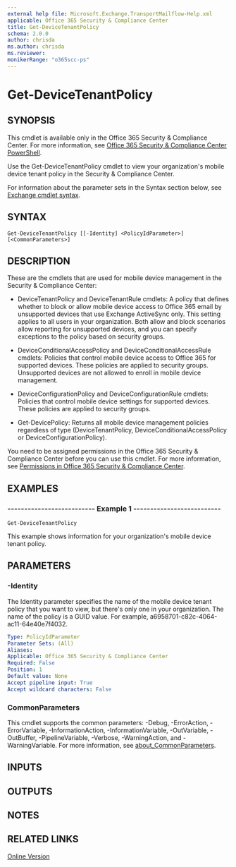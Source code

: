 ```yaml
---
external help file: Microsoft.Exchange.TransportMailflow-Help.xml
applicable: Office 365 Security & Compliance Center
title: Get-DeviceTenantPolicy
schema: 2.0.0
author: chrisda
ms.author: chrisda
ms.reviewer:
monikerRange: "o365scc-ps"
---
```


# Get-DeviceTenantPolicy

## SYNOPSIS
This cmdlet is available only in the Office 365 Security & Compliance Center. For more information, see [Office 365 Security & Compliance Center PowerShell](https://docs.microsoft.com/powershell/exchange/office-365-scc/office-365-scc-powershell).

Use the Get-DeviceTenantPolicy cmdlet to view your organization's mobile device tenant policy in the Security & Compliance Center.

For information about the parameter sets in the Syntax section below, see [Exchange cmdlet syntax](https://docs.microsoft.com/powershell/exchange/exchange-server/exchange-cmdlet-syntax).

## SYNTAX

```
Get-DeviceTenantPolicy [[-Identity] <PolicyIdParameter>] [<CommonParameters>]
```

## DESCRIPTION
These are the cmdlets that are used for mobile device management in the Security & Compliance Center:

- DeviceTenantPolicy and DeviceTenantRule cmdlets: A policy that defines whether to block or allow mobile device access to Office 365 email by unsupported devices that use Exchange ActiveSync only. This setting applies to all users in your organization. Both allow and block scenarios allow reporting for unsupported devices, and you can specify exceptions to the policy based on security groups.

- DeviceConditionalAccessPolicy and DeviceConditionalAccessRule cmdlets: Policies that control mobile device access to Office 365 for supported devices. These policies are applied to security groups. Unsupported devices are not allowed to enroll in mobile device management.

- DeviceConfigurationPolicy and DeviceConfigurationRule cmdlets: Policies that control mobile device settings for supported devices. These policies are applied to security groups.

- Get-DevicePolicy: Returns all mobile device management policies regardless of type (DeviceTenantPolicy, DeviceConditionalAccessPolicy or DeviceConfigurationPolicy).

You need to be assigned permissions in the Office 365 Security & Compliance Center before you can use this cmdlet. For more information, see [Permissions in Office 365 Security & Compliance Center](https://go.microsoft.com/fwlink/p/?LinkId=511920).

## EXAMPLES

### -------------------------- Example 1 --------------------------
```
Get-DeviceTenantPolicy
```

This example shows information for your organization's mobile device tenant policy.

## PARAMETERS

### -Identity
The Identity parameter specifies the name of the mobile device tenant policy that you want to view, but there's only one in your organization. The name of the policy is a GUID value. For example, a6958701-c82c-4064-ac11-64e40e7f4032.

```yaml
Type: PolicyIdParameter
Parameter Sets: (All)
Aliases:
Applicable: Office 365 Security & Compliance Center
Required: False
Position: 1
Default value: None
Accept pipeline input: True
Accept wildcard characters: False
```

### CommonParameters
This cmdlet supports the common parameters: -Debug, -ErrorAction, -ErrorVariable, -InformationAction, -InformationVariable, -OutVariable, -OutBuffer, -PipelineVariable, -Verbose, -WarningAction, and -WarningVariable. For more information, see [about_CommonParameters](https://go.microsoft.com/fwlink/p/?LinkID=113216).

## INPUTS

###  

## OUTPUTS

###  

## NOTES

## RELATED LINKS

[Online Version](https://technet.microsoft.com/library/eeaa034a-5e6f-4c4c-ac4c-37130b0a6843.aspx)
